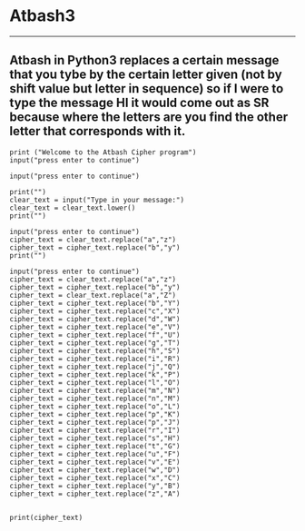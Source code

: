 # Atbash3
---
Atbash in Python3 replaces a certain message that you tybe by the certain letter given (not by shift value but letter in 
sequence) so if I were to type the message HI it would come out as SR because where the letters are you find the other letter
that corresponds with it.
---
    print ("Welcome to the Atbash Cipher program")
    input("press enter to continue")

    input("press enter to continue")

    print("")
    clear_text = input("Type in your message:")
    clear_text = clear_text.lower()
    print("")

    input("press enter to continue")
    cipher_text = clear_text.replace("a","z")
    cipher_text = cipher_text.replace("b","y")
    print("")

    input("press enter to continue")
    cipher_text = clear_text.replace("a","z")
    cipher_text = cipher_text.replace("b","y")
    cipher_text = clear_text.replace("a","Z")
    cipher_text = cipher_text.replace("b","Y")
    cipher_text = cipher_text.replace("c","X")
    cipher_text = cipher_text.replace("d","W")
    cipher_text = cipher_text.replace("e","V")
    cipher_text = cipher_text.replace("f","U")
    cipher_text = cipher_text.replace("g","T")
    cipher_text = cipher_text.replace("h","S")
    cipher_text = cipher_text.replace("i","R")
    cipher_text = cipher_text.replace("j","Q")
    cipher_text = cipher_text.replace("k","P")
    cipher_text = cipher_text.replace("l","O")
    cipher_text = cipher_text.replace("m","N")
    cipher_text = cipher_text.replace("n","M")
    cipher_text = cipher_text.replace("o","L")
    cipher_text = cipher_text.replace("p","K")
    cipher_text = cipher_text.replace("p","J")
    cipher_text = cipher_text.replace("r","I")
    cipher_text = cipher_text.replace("s","H")
    cipher_text = cipher_text.replace("t","G")
    cipher_text = cipher_text.replace("u","F")
    cipher_text = cipher_text.replace("v","E")
    cipher_text = cipher_text.replace("w","D")
    cipher_text = cipher_text.replace("x","C")
    cipher_text = cipher_text.replace("y","B")
    cipher_text = cipher_text.replace("z","A")


    print(cipher_text) 
